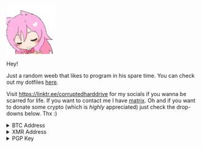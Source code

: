 <img src="assets/anime-pink-hair.gif">

Hey!

Just a random weeb that likes to program in his spare time. You can check out my dotfiles [here](https://github.com/corrupteddrive/dotfiles).

Visit https://linktr.ee/corruptedharddrive for my socials if you wanna be scarred for life. If you want to contact me I have [matrix](https://matrix.to/#/@corrupteddrive:matrix.org).
Oh and if you want to donate some crypto (which is *highly* appreciated) just check the drop-downs below. Thx :)

<details>
  <summary>BTC Address</summary>
  <br>
  <img src="assets/qrcode-btc.png">
  
  `bc1qkau4v6cljs8ugs84htfd3gzjx5pxuaxcf2zx03`
</details>

<details>
  <summary>XMR Address</summary>
  <br>
  <img src="assets/qrcode-xmr.png">
  
  `87KryMHCGneehZzZhDMVeMhqrSgyVysySZbTbTJJMCsFQtdmReX5QhXLSu7AbZrPVAV3fD78qi6Hm7JNXAk6QxgfHiPUmZ3`
</details>
 
<details>
  <summary>PGP Key</summary>
  <br>

Do not trust any other keys, whether they be on a keyserver or otherwise. This is my *only* key.

[Click here if you want to import using a file instead](https://raw.githubusercontent.com/corrupteddrive/corrupteddrive/main/assets/31C692AFC08AA9170F8EE49668875AC481232F80.asc)
~~~~~~~~~~~~~~~~~~~~~
-----BEGIN PGP PUBLIC KEY BLOCK-----

mQINBGOs3CQBEADNq486/k1wwOiseT2P5k165UAR4T07aK6JmtM/mkgiy3q+/sUV
tUMWl+74K/bgQEyf3JhTCRZWEDLIFmYMwHNdMys69AQS9HslCQmM9V38jV3nIcgP
12mcxatecC0LhqjiUMnwcJ5fChavvZuYP79EdUyQDJbH221ylHuZcur/ljvmJ4C1
D2MsyWjXygZpEhfzsBX/i0XGjUwqYVWKHw0vp6VqsbptVQPD7H7lGciEEF93olgI
ZQtd44YYW/zEWAgiBd+eFyVjaUMsY0VzQN0zfec686f4N1dhLqHziQWmDbqlFnfq
r0KqB++3X0ktU64ai7rftC4+aI+Vwc66BxtUMvQhd64eJ407BuercBr6PaYaLz63
zBHGeK0+bm+Rcvgy/VW2vMl6PzjzTFOarOw2l6Cn4W6iHnWwaef/icwKtr71UNAB
D4kEFLWsXzPwDnV9rD5LFqR4+dYsEcnWshnYjTfdlKqgDZ9IgEhJumtxmL9wJ1If
RyRg+HLpMbd7ENvUTkLMPtlnn6o85S3C6z70GgRXsS9j6uX5MDJ1ORbiu/tgN8z3
RdK8gpCwHyNxDtZouIHrZkERT5Rk0IZSRJSMqJv4IAVuZvANzFXTjlAfIFAc1GGj
AmMVE4XuZD0MY4/j178tpTLVWmfe64nuIZd9VS/n2t01iwBEGQT0hS4MyQARAQAB
tB1jb3JydXB0ZWQgPGMwcnJ1cHRlZEB0dXRhLmlvPokCTgQTAQgAOBYhBDHGkq/A
iqkXD47klmiHWsSBIy+ABQJjrNwkAhsDBQsJCAcCBhUKCQgLAgQWAgMBAh4BAheA
AAoJEGiHWsSBIy+AHUEQAMmHNxh9b/VkmpaslsxYQbJDIixOCxT7ww0F1FFK52MS
HLdFG+F4ASAEenm56zGwUSWfk9uy3ce08g6c3D5V36eZdsdir3hCtdpje8PY/TZc
BjI/8c3oZ5XzMNOPtk+/Ynv+d/Hah5aHMOPDJJs12nbHBsHGlus2uSqFrfMhQGCx
MIqCFVqjMpySeW9OR3Oce5mTbtkjs7QYvK4RssZrvIIQSEc1CZaJu8RozWQ9C5WV
4Pl9jbqsyHeDiVgLLLIcDRvY9V5p5Kdyy8hN0wc5n0+uQmlAq1ZlnMlZO6pGOvqx
Ge4jFmd8gbOe6AEdoUVXrVP398u5ZC+HtL2fzsWjLzzzg5ZuNWDW1Slk173h0Om1
9xl845Mxi/NSKd6w5qMCCukAmUcSEzW5gKcIOn8T7FgerN03i6HaQqxZ/x9ufsJW
nQj03pwwF2bJIknOqUjYp/nORFI66yAE/7x2e/kVZ+oj6GZlfQYRR5zeteDSosm1
loBr3zBV7VJS6nTLJ7DbNhDoppLQbA09lKNyzGt3SvdkjrEvBWCPFxH3EfNV1+x9
XifmylOJeQWlstp5X+xObZik3yUQfUR/DA6djl1pNoRa716FEsZxZWb2IAtLe5NL
US+IJ/daG0Nuz2dfdWkP3i5bUIq1qTmGWptTlFE2wC01E5DU7bG1Z9aka4V84mFV
tCBjb3JydXB0ZWQgPGNvcnJ1cHRlZEBhaXJtYWlsLmNjPokCTgQTAQgAOBYhBDHG
kq/AiqkXD47klmiHWsSBIy+ABQJj1oy9AhsDBQsJCAcCBhUKCQgLAgQWAgMBAh4B
AheAAAoJEGiHWsSBIy+A7gMP/31qlc+vL6hNaFJ/eVkrY7IC0i9wLv1pCA0n18vh
TlFmPGhmq3gpESxbSYBelr+8YeQM/iuutjT7LgWYXm1J0Y4cgGKc2LLheYCcq3sq
vXbpD+DRanHlwG2aV63L/s6oAdad1+KtTuY5ge6oUthIpKCPHsuiRdVEHoUeutGg
KiSiY/Rkl0gif0zkJq9mWkeby93DYR2wnRzrum6bjYrSXH0t9bEckvC1LLxZPV0c
h5OfsVfTyXxcjZqH2qlUf9FM4MN3w4ZV3KeUfTpI7P0v3XPIq6XP9DgnfCG6jDX9
8Gb5/GmlkG/qaP9tY1JGpeHeXdhQbZd3Ioustoq1o/qNovnGQD6UbLc18IaQQxPz
KdYbajg5kl7Os5qzMAe/ToFgCwRF5STKVaopUYp8V4BiGZvuBiHDObgxFcC+QCnf
5dCF+mNKXqtKyqg+UHba8jBUlh/Pa66niYp7KAhWEHxgTAHQrK/pTv+/sCCp9xCk
epM3pj9iYSoy7f04e+CSaXqNfM85pfpxX8FGwbW1ThIRwTv+YVwFw6HCGpW7zrNO
rTO642XC+5ey/vKvJOFaRORwb7ztZEnK8DJQN/enrVnsdBMq3iWLLMkk59yYwd9T
bkbulLYIeDMFPEyz7EtVQwo1s2LvblUfX94EkHsCs8jJ4k5c9Xk/UBThQCjwrNgP
cFV4uQINBGOs3CQBEADVI5CiEYY+wKr0kqMqJ6qhshYrMfB0fm+QLpZGe99SIkcP
wRPfn1twig1DSZwNF2ie/1By6gBexLlJvWW9EsqnAyRDBk0fS4LPoQlJcqz0B5vS
nEG5l428R/osP+OghrfHxMwk5bkrHGMezsoQaKvY9LKy3FqZaTAnLOH/XipLwYIj
Fa4ckHYu47w4Yo7Zc4bCAZFXOxE7M5hBJ/9x3ywVeXh/drPfcH7yxvcV7gnCYvgH
EjWWaIEMNPSpIPoDQM13757KdpdM7+C1dpdJEahPCsrp7qLiV6mXf8lMgvyrqFpn
80b9E64jF2udJO4qOtreDMnCeK5whSY9YPtbFRslhqxPICaTDWjwomm0C+XhNOEm
KYkJqTy08COqFoAW1Yv+RZheFgIGYJOfGax3l0b/wgX7kpES7W7Ntvfr8lw9Q/vS
OMv8ZIbW+6+QnI6/5A+UEWjxXgmKNaXFt3n5Jpm6G8tglVF879QYOcCmGY2j6yla
LHHjASZMDX/Bl2+jeR9ZcwQLWpkRYzxJolY7/xom8tZXFRGcZpzjDcymoQEFNBjt
i4Ma/kkPh39twRNA92c/IIDwoY4cbJDF0wfutWmHw1K0Eps5jNWjDQB7rc3IVUZG
h+Nmw812lfu3ZJoEvzPg1XgQXJlooYPzOgW07QDuwnZe7zHckx4KvaDj3rQrXQAR
AQABiQI2BBgBCAAgFiEEMcaSr8CKqRcPjuSWaIdaxIEjL4AFAmOs3CQCGwwACgkQ
aIdaxIEjL4CAwRAApYAaY73TQGo8XfC4c9vQZBrC6n4RVqcd1DJ2FDP4Fi4xvuRj
M53+UOLEieDYvowonTQfCSz+3TR81w8MnEibd41opu7uTTgI/B40R550x5M6LKPz
O9FqIt09HaIPjL7ILuArk6lc64kSpDPgI+CTtVJ9nbsZWgqVu4XQ5l4ChBc4dghk
sHwSO/lcco9cSpn1joEF4MgO/STe18gC3J0lOJTK5QgQpQ4GOnAI+Lmf/NV5o4b6
WO5jo/WswWbicuLsrkv27w/YnXSTrIgD4SERMx8W/IXl9WJtmiLKQJKsacrzR4Uy
w20uYAa3Y2cdheX2LZWkTAlyccKAS61aCLiNKsMFAlJWO+HqRnaBf6w+3bCeGgdx
67zHuUr/6FbJPUIPTjldcLvefMSEU8Mhw2Z2jXw5pgZ4HUEjB0TsQYGv1SqUm1VI
zPW4V/g84nIQWdg3oHQBoolR/SmkQCw90mQt9Iq7HuuD6ao9frqwgLe/PahqOJmi
WsfXkLh75Ddvp5YpTcoH/LYr0AJWrTS5fHLERCPqlJ9Lhs7oJ2g3OvHZRS5hAw1q
PlBDWcwYnNCaq7El8Sl6R/fqPQj33y5+UtGSJGMDo4h6dDsslcZDkAQd/thKVxXi
Gt5O/4a4uZSxpmD1A6DmVK9Ue7i5WYjcijG8+btrLCu0/mMytLvJsdiTwvQ=
=4KUA
-----END PGP PUBLIC KEY BLOCK-----
~~~~~~~~~~~~~~~~~~~~~~~~~~~
Fingerprint: `31C692AFC08AA9170F8EE49668875AC481232F80`

Expires: `never` (unless I say otherwise, which will be in a signed message)
  
</details>

